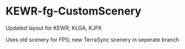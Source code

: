 # KEWR-fg-CustomScenery
Updated layout for KEWR, KLGA, KJFK

Uses old scenery for FPS; new TerraSync scenery in seperate branch

